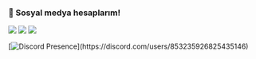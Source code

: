 <h3>🌟 Sosyal medya hesaplarım!</h3>
<p align="left">
     <a href="https://instagram.com/lilsahin210" target"blank_"><img src="https://img.shields.io/badge/INSTAGRAM%20-DC3175.svg?&style=for-the-badge&logo=instagram&logoColor=white"></a>
       <a href=https://www.twitch.tv/sahincanfx" target"blank_"><img src="https://img.shields.io/badge/Twitch-9146FF?style=for-the-badge&logo=twitch&logoColor=white"></a>
 <a href="https://open.spotify.com/artist/6Avv8vRF0aDxE7jEc6XS0m?si=2-piVd6fSO6wq2n2SsnGLA" target"blank_"><img src="https://img.shields.io/badge/Spotify%20-1ed760.svg?&style=for-the-badge&logo=spotify&logoColor=white"></a>
</p>



[![Discord Presence](https://lanyard-profile-readme.vercel.app/api/853235926825435146?theme=light&bg=809ecf&animated=false&hideDiscrim=true&borderRadius=30px&idleMessage=Probably%20doing%20something%20else...)](https://discord.com/users/853235926825435146) 

